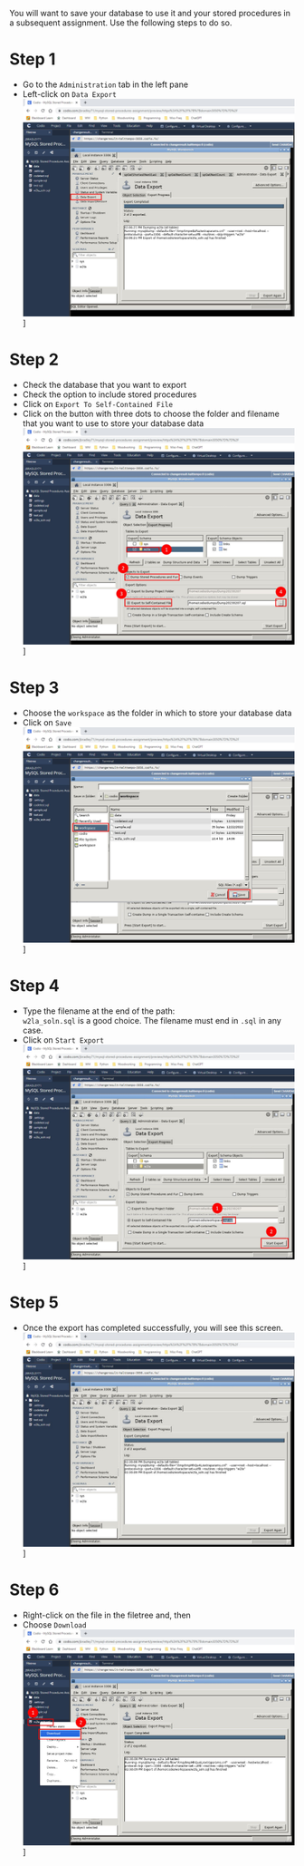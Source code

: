 You will want to save your database to use it and your stored procedures in a subsequent assignment.  Use the following steps to do so.

# Step 1 
- Go to the <code>Administration</code> tab in the left pane
- Left-click on <code>Data Export</code>
![export1](.guides/img/jb/mysql_sp/export1.jpg)]

# Step 2
- Check the database that you want to export
- Check the option to include stored procedures
- Click on <code>Export To Self-Contained File</code>
- Click on the button with three dots to choose the folder and filename that you want to use to store your database data
![export2](.guides/img/jb/mysql_sp/export2.jpg)]

# Step 3
- Choose the <code>workspace</code> as the folder in which to store your database data
- Click on <code>Save</code>
![export3](.guides/img/jb/mysql_sp/export3.jpg)]

# Step 4
- Type the filename at the end of the path: <code> w2la_soln.sql</code> is a good choice.  The filename must end in <code>.sql</code> in any case.
- Click on <code>Start Export</code>
![export4](.guides/img/jb/mysql_sp/export4.jpg)]

# Step 5
- Once the export has completed successfully, you will see this screen.
![export5](.guides/img/jb/mysql_sp/export5.jpg)]

# Step 6
- Right-click on the file in the filetree and, then
- Choose <code>Download</code>
![export6](.guides/img/jb/mysql_sp/export6.jpg)]